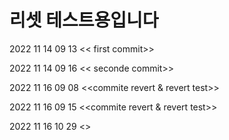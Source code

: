 # 리셋 테스트용입니다

2022 11 14 09 13 << first commit>>

2022 11 14 09 16 << seconde commit>>

2022 11 16 09 08 <<commite revert & revert test>>

2022 11 16 09 15 <<commite revert & revert test>>

2022 11 16 10 29 <<revert message test>>